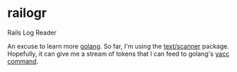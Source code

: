railogr
=======

Rails Log Reader

An excuse to learn more [golang][4].  So far, I'm using the
[text/scanner][3] package.  Hopefully, it can give me a stream of
tokens that I can feed to golang's [yacc][1] [command][5].

[1]: http://golang.org/cmd/yacc/
[2]: http://dinosaur.compilertools.net/lex/index.html "Lex - A Lexical Analyzer Generator"
[3]: http://golang.org/pkg/text/scanner/ "package text/scanner"
[4]: http://golang.org "golang"
[5]: http://golang.org/cmd/
